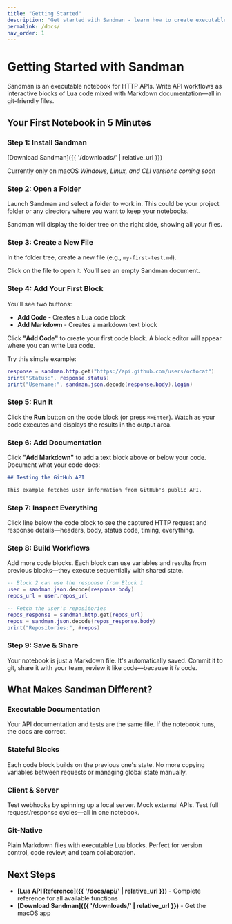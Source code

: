 ```yaml
---
title: "Getting Started"
description: "Get started with Sandman - learn how to create executable notebooks for HTTP API testing and documentation in minutes."
permalink: /docs/
nav_order: 1
---
```


# Getting Started with Sandman

Sandman is an executable notebook for HTTP APIs. Write API workflows as interactive blocks of Lua code mixed with Markdown documentation—all in git-friendly files.

## Your First Notebook in 5 Minutes

### Step 1: Install Sandman

[Download Sandman]({{ '/downloads/' | relative_url }})

Currently only on macOS *Windows, Linux, and CLI versions coming soon*

### Step 2: Open a Folder

Launch Sandman and select a folder to work in. This could be your project folder or any directory where you want to keep your notebooks.

Sandman will display the folder tree on the right side, showing all your files.

### Step 3: Create a New File

In the folder tree, create a new file (e.g., `my-first-test.md`).

Click on the file to open it. You'll see an empty Sandman document.

### Step 4: Add Your First Block

You'll see two buttons:
- **Add Code** - Creates a Lua code block
- **Add Markdown** - Creates a markdown text block

Click **"Add Code"** to create your first code block. A block editor will appear where you can write Lua code.

Try this simple example:

```lua
response = sandman.http.get("https://api.github.com/users/octocat")
print("Status:", response.status)
print("Username:", sandman.json.decode(response.body).login)
```

### Step 5: Run It

Click the **Run** button on the code block (or press `⌘+Enter`). Watch as your code executes and displays the results in the output area.

### Step 6: Add Documentation

Click **"Add Markdown"** to add a text block above or below your code. Document what your code does:

```markdown
## Testing the GitHub API

This example fetches user information from GitHub's public API.
```

### Step 7: Inspect Everything

Click line below the code block to see the captured HTTP request and response details—headers, body, status code, timing, everything.

### Step 8: Build Workflows

Add more code blocks. Each block can use variables and results from previous blocks—they execute sequentially with shared state.

```lua
-- Block 2 can use the response from Block 1
user = sandman.json.decode(response.body)
repos_url = user.repos_url

-- Fetch the user's repositories
repos_response = sandman.http.get(repos_url)
repos = sandman.json.decode(repos_response.body)
print("Repositories:", #repos)
```

### Step 9: Save & Share

Your notebook is just a Markdown file. It's automatically saved. Commit it to git, share it with your team, review it like code—because it *is* code.

## What Makes Sandman Different?

### Executable Documentation
Your API documentation and tests are the same file. If the notebook runs, the docs are correct.

### Stateful Blocks
Each code block builds on the previous one's state. No more copying variables between requests or managing global state manually.

### Client & Server
Test webhooks by spinning up a local server. Mock external APIs. Test full request/response cycles—all in one notebook.

### Git-Native
Plain Markdown files with executable Lua blocks. Perfect for version control, code review, and team collaboration.

## Next Steps

- **[Lua API Reference]({{ '/docs/api/' | relative_url }})** - Complete reference for all available functions
- **[Download Sandman]({{ '/downloads/' | relative_url }})** - Get the macOS app

